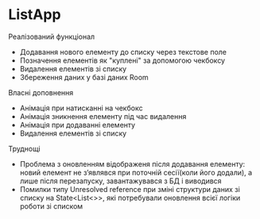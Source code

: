 # ListApp
Реалізований функціонал
- Додавання нового елементу до списку через текстове поле
- Позначення елементів як "куплені" за допомогою чекбоксу
- Видалення елементів зі списку
- Збереження даних у базі даних Room

Власні доповнення
- Анімація при натисканні на чекбокс
- Анімація зникнення елементу під час видалення
- Анімація при додаванні елементу
- Видалення елементів зі списку

Труднощі
- Проблема з оновленням відображеня після додавання елементу: новий елемент не з’являвся при поточній сесії(коли його додали), а лише після перезапуску, завантажувався з БД і виводився
- Помилки типу Unresolved reference при зміні структури даних зі списку на State<List<>>, які потребували оновлення всієї логіки роботи зі списком
